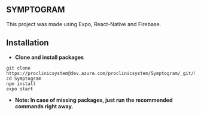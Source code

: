 ## SYMPTOGRAM

This project was made using Expo, React-Native and Firebase. 

## Installation

* **Clone and install packages**

```
git clone https://proclinicsystem@dev.azure.com/proclinicsystem/Symptogram/_git/Symptogram
cd Symptogram
npm install
expo start
```

* **Note: In case of missing packages, just run the recommended commands right away.**

